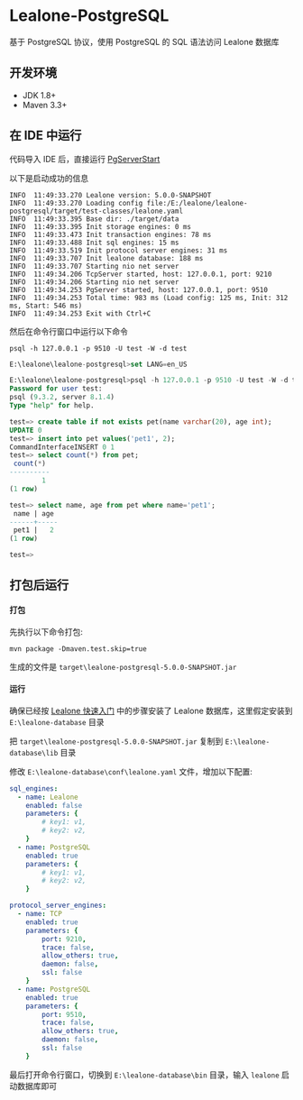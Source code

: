 # Lealone-PostgreSQL

基于 PostgreSQL 协议，使用 PostgreSQL 的 SQL 语法访问 Lealone 数据库


## 开发环境

* JDK 1.8+
* Maven 3.3+
 

## 在 IDE 中运行

代码导入 IDE 后，直接运行 [PgServerStart](https://github.com/lealone/Lealone-xSQL/blob/main/lealone-postgresql/src/test/java/org/lealone/xsql/postgresql/test/PgServerStart.java) 

以下是启动成功的信息
```
INFO  11:49:33.270 Lealone version: 5.0.0-SNAPSHOT
INFO  11:49:33.270 Loading config file:/E:/lealone/lealone-postgresql/target/test-classes/lealone.yaml
INFO  11:49:33.395 Base dir: ./target/data
INFO  11:49:33.395 Init storage engines: 0 ms
INFO  11:49:33.473 Init transaction engines: 78 ms
INFO  11:49:33.488 Init sql engines: 15 ms
INFO  11:49:33.519 Init protocol server engines: 31 ms
INFO  11:49:33.707 Init lealone database: 188 ms
INFO  11:49:33.707 Starting nio net server
INFO  11:49:34.206 TcpServer started, host: 127.0.0.1, port: 9210
INFO  11:49:34.206 Starting nio net server
INFO  11:49:34.253 PgServer started, host: 127.0.0.1, port: 9510
INFO  11:49:34.253 Total time: 983 ms (Load config: 125 ms, Init: 312 ms, Start: 546 ms)
INFO  11:49:34.253 Exit with Ctrl+C
```

然后在命令行窗口中运行以下命令

`psql -h 127.0.0.1 -p 9510 -U test -W -d test`


```sql
E:\lealone\lealone-postgresql>set LANG=en_US

E:\lealone\lealone-postgresql>psql -h 127.0.0.1 -p 9510 -U test -W -d test
Password for user test:
psql (9.3.2, server 8.1.4)
Type "help" for help.

test=> create table if not exists pet(name varchar(20), age int);
UPDATE 0
test=> insert into pet values('pet1', 2);
CommandInterfaceINSERT 0 1
test=> select count(*) from pet;
 count(*)
----------
        1
(1 row)

test=> select name, age from pet where name='pet1';
 name | age
------+-----
 pet1 |   2
(1 row)

test=>
```


## 打包后运行

#### 打包

先执行以下命令打包:

`mvn package -Dmaven.test.skip=true`

生成的文件是 `target\lealone-postgresql-5.0.0-SNAPSHOT.jar`


#### 运行

确保已经按 [Lealone 快速入门](https://github.com/lealone/Lealone-Docs/blob/master/%E5%BA%94%E7%94%A8%E6%96%87%E6%A1%A3/%E7%94%A8%E6%88%B7%E6%96%87%E6%A1%A3.md) 中的步骤安装了 Lealone 数据库，这里假定安装到 `E:\lealone-database` 目录

把 `target\lealone-postgresql-5.0.0-SNAPSHOT.jar` 复制到 `E:\lealone-database\lib` 目录

修改 `E:\lealone-database\conf\lealone.yaml` 文件，增加以下配置:

```yaml
sql_engines:
  - name: Lealone
    enabled: false
    parameters: {
        # key1: v1,
        # key2: v2,
    }
  - name: PostgreSQL
    enabled: true
    parameters: {
        # key1: v1,
        # key2: v2,
    }

protocol_server_engines:
  - name: TCP
    enabled: true
    parameters: {
        port: 9210,
        trace: false,
        allow_others: true,
        daemon: false,
        ssl: false
    }
  - name: PostgreSQL
    enabled: true
    parameters: {
        port: 9510,
        trace: false,
        allow_others: true,
        daemon: false,
        ssl: false
    }
```
 

最后打开命令行窗口，切换到 `E:\lealone-database\bin` 目录，输入 `lealone` 启动数据库即可
